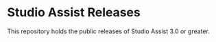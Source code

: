 # Studio Assist Releases

This repository holds the public releases of Studio Assist 3.0 or greater.
